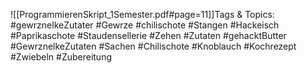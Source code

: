 
![[ProgrammierenSkript_1Semester.pdf#page=11]]Tags & Topics:
   #gewrznelkeZutater
   #Gewrze
   #chilischote
   #Stangen
   #Hackeisch
   #Paprikaschote
   #Staudensellerie
   #Zehen
   #Zutaten
   #gehacktButter
   #GewrznelkeZutaten
   #Sachen
   #Chilischote
   #Knoblauch
   #Kochrezept
   #Zwiebeln
   #Zubereitung